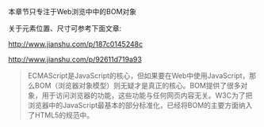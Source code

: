 本章节只专注于Web浏览中中的BOM对象

关于元素位置、尺寸可参考下面文章:

<http://www.jianshu.com/p/187c0145248c>

<http://www.jianshu.com/p/92611d719a93>

> ECMAScript是JavaScript的核心，但如果要在Web中使用JavaScript，那么BOM（浏览器对象模型）则无疑才是真正的核心。BOM提供了很多对象，用于访问浏览器的功能，这些功能与任何网页内容无关。W3C为了把浏览器中的JavaScript最基本的部分标准化，已经将BOM的主要方面纳入了HTML5的规范中。